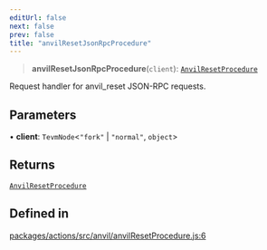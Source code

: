 ```yaml
---
editUrl: false
next: false
prev: false
title: "anvilResetJsonRpcProcedure"
---
```


> **anvilResetJsonRpcProcedure**(`client`): [`AnvilResetProcedure`](/reference/tevm/actions/type-aliases/anvilresetprocedure/)

Request handler for anvil_reset JSON-RPC requests.

## Parameters

• **client**: `TevmNode`\<`"fork"` \| `"normal"`, `object`\>

## Returns

[`AnvilResetProcedure`](/reference/tevm/actions/type-aliases/anvilresetprocedure/)

## Defined in

[packages/actions/src/anvil/anvilResetProcedure.js:6](https://github.com/evmts/tevm-monorepo/blob/main/packages/actions/src/anvil/anvilResetProcedure.js#L6)
